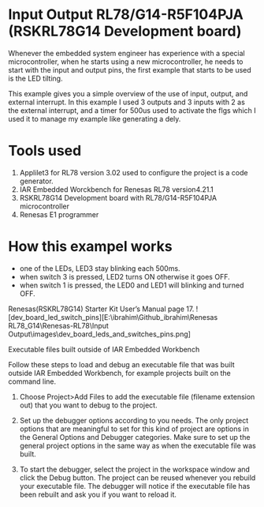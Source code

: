 # Input Output RL78/G14-R5F104PJA (RSKRL78G14 Development board)

Whenever the embedded  system engineer has experience with a special microcontroller, when he starts using a new microcontroller,
he needs to start with the input and output pins, the first example that starts to be used is the LED tilting.

This example gives you a simple overview of the use of input, output, and external interrupt.
In this example I used 3 outputs and 3 inputs with 2 as the external interrupt, and a timer for 500us used to activate the flgs which I used it to manage my example like generating a dely.

# Tools used  
1. Applilet3 for RL78 version 3.02 used to configure the project is a code generator.
2. IAR Embedded Worckbench for Renesas RL78 version4.21.1
3. RSKRL78G14 Development board with RL78/G14-R5F104PJA microcontroller 
4. Renesas E1 programmer 

# How this exampel works 
- one of the LEDs, LED3 stay blinking each 500ms.
- when switch 3 is pressed, LED2 turns ON otherwise it goes OFF.
- when switch 1 is pressed, the LED0 and LED1 will blinking and turned OFF.

Renesas(RSKRL78G14) Starter Kit User’s Manual page 17.
 ![dev_board_led_switch_pins][E:\ibrahim\Github_ibrahim\Renesas RL78_G14\Renesas-RL78\Input Output\images\dev_board_leds_and_switches_pins.png] 
























Executable files built outside of IAR Embedded Workbench

Follow these steps to load and debug an executable file that was built outside
IAR Embedded Workbench, for example projects built on the command line. 

1. Choose Project>Add Files to add the executable file (filename extension out)
that you want to debug to the project. 

2. Set up the debugger options according to you needs. The only project options
that are meaningful to set for this kind of project are options in the General
Options and Debugger categories. Make sure to set up the general project 
options in the same way as when the executable file was built.

3. To start the debugger, select the project in the workspace window and
click the Debug button. The project can be reused whenever you rebuild your
executable file. The debugger will notice if the executable file has been 
rebuilt and ask you if you want to reload it.
